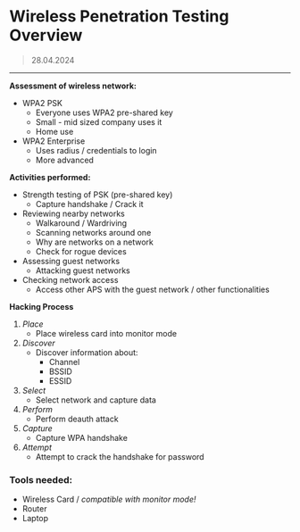 # Wireless Penetration Testing Overview
> 28.04.2024
---

**Assessment of wireless network:**
- WPA2 PSK
	- Everyone uses WPA2 pre-shared key
	- Small - mid sized company uses it
	- Home use
- WPA2 Enterprise
	- Uses radius / credentials to login
	- More advanced

**Activities performed:**
- Strength testing of PSK (pre-shared key)
	- Capture handshake / Crack it
- Reviewing nearby networks
	- Walkaround / Wardriving
	- Scanning networks around one
	- Why are networks on a network
	- Check for rogue devices
- Assessing guest networks
	- Attacking guest networks
- Checking network access
	- Access other APS with the guest network / other functionalities

**Hacking Process**
1. *Place*
	-  Place wireless card into monitor mode
2. *Discover*
	- Discover information about:
		- Channel
		- BSSID
		- ESSID
3. *Select*
	- Select network and capture data
4. *Perform*
	- Perform deauth attack
5. *Capture*
	- Capture WPA handshake
6. *Attempt*
	- Attempt to crack the handshake for password

### Tools needed:
- Wireless Card / *compatible with monitor mode!*
- Router
- Laptop
